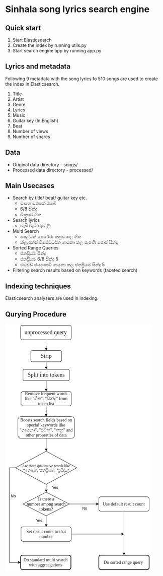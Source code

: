 # Sinhala song lyrics search engine


## Quick start

1. Start Elasticsearch
2. Create the index by running utils.py
3. Start search engine app by running app.py 

## Lyrics and metadata

Following 9 metadata with the song lyrics fo 510 songs are used to create the index in Elasticsearch.

1. Title
2. Artist
3. Genre
4. Lyrics
5. Music
6. Guitar key (In English)
7. Beat
8. Number of views
9. Number of shares

## Data
- Original data directory - songs/
- Processed data directory - processed/

## Main Usecases

* Search by title/ beat/ guitar key etc. 
    - මාගෙ මතකේ ඔබේ
    - 6/8 සින්දු
    - චිත්‍රපට ගීත
* Search lyrics
    - වැසි වැටී වැව් ළිං 
* Multi Search 
    - ෂෙල්ටන් පෙරේරා තනුව කල ගීත
    - ක්ලැරන්ස් විජේවර්ධන ගායනා කල පැරණි පොප් සින්දු
* Sorted Range Queries 
    - ජනප්‍රියම සින්දු
    - ජනප්‍රියම 6/8 සින්දු 5
    - එඩ්වඩ් ජයකොඩි ගායනා කල ජනප්‍රියම සින්දු 5
* Filtering search results based on keywords (faceted search)

## Indexing techniques

Elasticsearch analysers are used in indexing.

## Qurying Procedure

![Alt text](querying_procedure.png?raw=true "Title")
